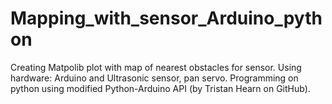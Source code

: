 # Mapping_with_sensor_Arduino_python
Creating Matpolib plot with map of nearest obstacles for sensor. Using hardware: Arduino and Ultrasonic sensor, pan servo. Programming on python using modified Python-Arduino API (by Tristan Hearn on GitHub).
